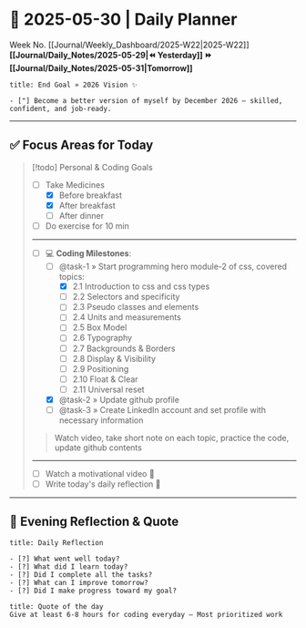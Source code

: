 # 🌼 **2025-05-30** | Daily Planner

Week No. [[Journal/Weekly_Dashboard/2025-W22|2025-W22]]
**[[Journal/Daily_Notes/2025-05-29|⏪ Yesterday]] ⏩ [[Journal/Daily_Notes/2025-05-31|Tomorrow]]**

```ad-important
title: End Goal » 2026 Vision ✨

- ["] Become a better version of myself by December 2026 — skilled, confident, and job-ready.
```

---
## ✅ Focus Areas for Today

> [!todo] Personal & Coding Goals
> - [ ] Take Medicines
> 	- [x] Before breakfast
> 	- [x] After breakfast
> 	- [ ] After dinner
> - [ ] Do exercise for 10 min
> ---
> - [ ] 💻 **Coding Milestones**:
> 	- [ ] @task-1 » Start programming hero module-2 of css, covered topics:
> 		- [x] 2.1 Introduction to css and css types
> 		- [ ] 2.2 Selectors and specificity
> 		- [ ] 2.3 Pseudo classes and elements
> 		- [ ] 2.4 Units and measurements
> 		- [ ] 2.5 Box Model
> 		- [ ] 2.6 Typography
> 		- [ ] 2.7 Backgrounds & Borders
> 		- [ ] 2.8 Display & Visibility
> 		- [ ] 2.9 Positioning
> 		- [ ] 2.10 Float & Clear
> 		- [ ] 2.11 Universal reset
> 	- [x] @task-2 » Update github profile
> 	- [ ] @task-3 » Create LinkedIn account and set profile with necessary information
> 	      
> > Watch video, take short note on each topic, practice the code, update github contents
> ---
> - [ ] Watch a motivational video 🎥
> - [ ] Write today's daily reflection 📝

---
## 🌻 Evening Reflection & Quote

```ad-summary
title: Daily Reflection

- [?] What went well today?  
- [?] What did I learn today?  
- [?] Did I complete all the tasks?  
- [?] What can I improve tomorrow?  
- [?] Did I make progress toward my goal?  

```

```ad-quote
title: Quote of the day
Give at least 6-8 hours for coding everyday — Most prioritized work
``` 
